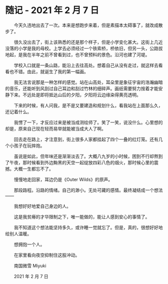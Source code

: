 # 随记 - 2021 年 2 月 7 日

　　今天久违地出去了一次。本来是想跑步来着，但是素描本太碍事了，就改成散步了。

　　很久没出去了，街上该熟悉的还是那个样子，但是小学变化甚大。这街上几近没落的小学是我的母校。上学去必须经过一个铁索桥，桥依旧，但另一头，公路拔地起，是我在半年之前不曾看到过，也不曾预料的景色。沿河也建了河堤。

　　学校入口就是一条山路，能沿上去往高处。想着自己从没有走过，就这样去看看也不错。由此，就诞生了我的第一幅画。

　　我无法言说那是一种怎样的感觉。站在山高处，耳朵里是象征宇宙的浩瀚幽暗的音乐，还能听到风刮过自己耳边和刮过竹林的细碎声。画纸需要努力按着才能安静下来。不远处是即将抵达山后的夕阳，夕阳将云边缘染得黄亮透明。

　　下来的时候，有人问我，是不是又要建造和规划什么，看我站在上面那么久，还记着什么。

　　我愣了一下，才反应过来是被当成测绘师了。笑了一笑，说没什么。心里想的却是，原来自己现在轻而易举就能被当成大人了啊。

　　回去走在路上，才注意到，街上很多人家都挂起了四个一叠的红灯笼。还有几个小孩子在玩摔炮。

　　虽说是如此，但年味还是渐渐淡去了。大概八九岁的小时候，困到不行却熬到了午夜，那时候看到外边黝黑的天空一起绽放四彩八色的烟火，那时候心里的震撼。大概一生都忘不了。

　　慢慢地走回家，耳边仍是《Outer Wilds》的原声。

　　那段路程。沿路的情绪。自己的渺小。无处可藏的感情。最终凝结成一个想法——

　　我想好好地爱自己身边的人。

　　这是我贫瘠的才华限制之下，唯一能做的，能让人感到安心的事情了。

　　我不知道这个想法能坚持多久，或许睡一觉就忘了。但是，真的，很想好好地给别人温暖。

　　想拥抱一个人。

　　在家里看向夜空抑制住这股冲动。



　　南国微雪 Miyuki

　　2021 年 2 月 7 日

